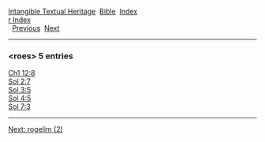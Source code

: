 [Intangible Textual Heritage](../../index)  [Bible](../index) 
[Index](index)   
[r Index](_r_)  
  [Previous](c09602)  [Next](c09604) 

------------------------------------------------------------------------

### &lt;roes&gt; 5 entries

[Ch1 12:8](../kjv/ch1012.htm#008)  
[Sol 2:7](../kjv/sol002.htm#007)  
[Sol 3:5](../kjv/sol003.htm#005)  
[Sol 4:5](../kjv/sol004.htm#005)  
[Sol 7:3](../kjv/sol007.htm#003)  

------------------------------------------------------------------------

[Next: rogelim (2)](c09604)
